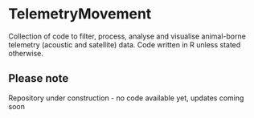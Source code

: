 # TelemetryMovement
Collection of code to filter, process, analyse and visualise animal-borne telemetry (acoustic and satellite) data. Code written in R unless stated otherwise.

## Please note 
Repository under construction - no code available yet, updates coming soon

